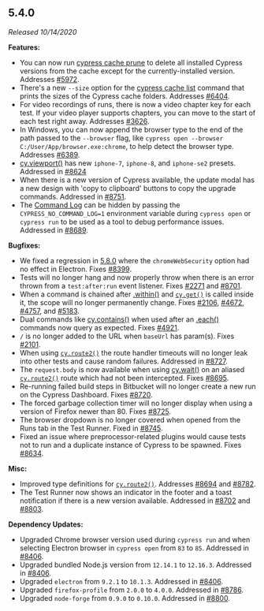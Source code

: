 ## 5.4.0

_Released 10/14/2020_

**Features:**

- You can now run
  [cypress cache prune](/guides/guides/command-line#cypress-cache-prune) to
  delete all installed Cypress versions from the cache except for the
  currently-installed version. Addresses
  [#5972](https://github.com/cypress-io/cypress/issues/5972).
- There's a new `--size` option for the
  [cypress cache list](/guides/guides/command-line#cypress-cache-list) command
  that prints the sizes of the Cypress cache folders. Addresses
  [#6404](https://github.com/cypress-io/cypress/issues/6404).
- For video recordings of runs, there is now a video chapter key for each test.
  If your video player supports chapters, you can move to the start of each test
  right away. Addresses
  [#3626](https://github.com/cypress-io/cypress/issues/3626).
- In Windows, you can now append the browser type to the end of the path passed
  to the `--browser` flag, like
  `cypress open --browser C:/User/App/browser.exe:chrome`, to help detect the
  browser type. Addresses
  [#6389](https://github.com/cypress-io/cypress/issues/6389).
- [cy.viewport()](/api/commands/viewport) has new `iphone-7`, `iphone-8`, and
  `iphone-se2` presets. Addressed in
  [#8624](https://github.com/cypress-io/cypress/issues/8624)
- When there is a new version of Cypress available, the update modal has a new
  design with 'copy to clipboard' buttons to copy the upgrade commands.
  Addressed in [#8751](https://github.com/cypress-io/cypress/pull/8751).
- The [Command Log](/guides/core-concepts/test-runner#Command-Log) can be hidden
  by passing the `CYPRESS_NO_COMMAND_LOG=1` environment variable during
  `cypress open` or `cypress run` to be used as a tool to debug performance
  issues. Addressed in
  [#8689](https://github.com/cypress-io/cypress/issues/8689).

**Bugfixes:**

- We fixed a regression in [5.8.0](#5-8-0) where the `chromeWebSecurity` option
  had no effect in Electron. Fixes
  [#8399](https://github.com/cypress-io/cypress/issues/8399).
- Tests will no longer hang and now properly throw when there is an error thrown
  from a `test:after:run` event listener. Fixes
  [#2271](https://github.com/cypress-io/cypress/issues/2271) and
  [#8701](https://github.com/cypress-io/cypress/issues/8701).
- When a command is chained after [.within()](/api/commands/within) and
  [`cy.get()`](/api/commands/get) is called inside it, the scope will no longer
  permanently change. Fixes
  [#2106](https://github.com/cypress-io/cypress/issues/2106),
  [#4672](https://github.com/cypress-io/cypress/issues/4672),
  [#4757](https://github.com/cypress-io/cypress/issues/4757), and
  [#5183](https://github.com/cypress-io/cypress/issues/5183).
- Dual commands like [cy.contains()](/api/commands/contains) when used after an
  [.each()](/api/commands/each) commands now query as expected. Fixes
  [#4921](https://github.com/cypress-io/cypress/issues/4921).
- `/` is no longer added to the URL when `baseUrl` has param(s). Fixes
  [#2101](https://github.com/cypress-io/cypress/issues/2101).
- When using [`cy.route2()`](http) the route handler timeouts will no longer
  leak into other tests and cause random failures. Addressed in
  [#8727](https://github.com/cypress-io/cypress/issues/8727).
- The `request.body` is now available when using [cy.wait()](/api/commands/wait)
  on an aliased [`cy.route2()`](http) route which had not been intercepted.
  Fixes [#8695](https://github.com/cypress-io/cypress/issues/8695).
- Re-running failed build steps in Bitbucket will no longer create a new run on
  the Cypress Dashboard. Fixes
  [#8720](https://github.com/cypress-io/cypress/issues/8720).
- The forced garbage collection timer will no longer display when using a
  version of Firefox newer than 80. Fixes
  [#8725](https://github.com/cypress-io/cypress/issues/8725).
- The browser dropdown is no longer covered when opened from the Runs tab in the
  Test Runner. Fixed in
  [#8745](https://github.com/cypress-io/cypress/issues/8745).
- Fixed an issue where preprocessor-related plugins would cause tests not to run
  and a duplicate instance of Cypress to be spawned. Fixes
  [#8634](https://github.com/cypress-io/cypress/issues/8634).

**Misc:**

- Improved type definitions for [`cy.route2()`](http). Addresses
  [#8694](https://github.com/cypress-io/cypress/issues/8694) and
  [#8782](https://github.com/cypress-io/cypress/issues/8782).
- The Test Runner now shows an indicator in the footer and a toast notification
  if there is a new version available. Addressed in
  [#8702](https://github.com/cypress-io/cypress/issues/8702) and
  [#8803](https://github.com/cypress-io/cypress/issues/8803).

**Dependency Updates:**

- Upgraded Chrome browser version used during `cypress run` and when selecting
  Electron browser in `cypress open` from `83` to `85`. Addressed in
  [#8406](https://github.com/cypress-io/cypress/pull/8406).
- Upgraded bundled Node.js version from `12.14.1` to `12.16.3`. Addressed in
  [#8406](https://github.com/cypress-io/cypress/pull/8406).
- Upgraded `electron` from `9.2.1` to `10.1.3`. Addressed in
  [#8406](https://github.com/cypress-io/cypress/pull/8406).
- Upgraded `firefox-profile` from `2.0.0` to `4.0.0`. Addressed in
  [#8786](https://github.com/cypress-io/cypress/pull/8786).
- Upgraded `node-forge` from `0.9.0` to `0.10.0`. Addressed in
  [#8800](https://github.com/cypress-io/cypress/pull/8800).
